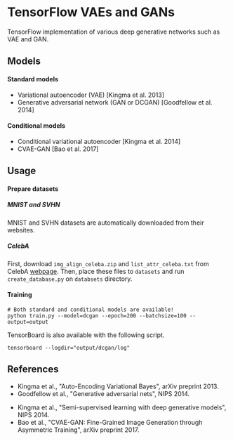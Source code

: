 TensorFlow VAEs and GANs
===

TensorFlow implementation of various deep generative networks such as VAE and GAN.

## Models

#### Standard models

* Variational autoencoder (VAE) [Kingma et al. 2013]
* Generative adversarial network (GAN or DCGAN) [Goodfellow et al. 2014]
<!-- * Improved GAN [Salimans et al. 2016] -->
<!-- * Energy-based GAN (EBGAN) [Zhao et al. 2016] -->
<!-- * Adversarially learned inference (ALI) [Dumoulin et al. 2017] -->

#### Conditional models

* Conditional variational autoencoder [Kingma et al. 2014]
* CVAE-GAN [Bao et al. 2017]

## Usage

#### Prepare datasets

##### MNIST and SVHN

MNIST and SVHN datasets are automatically downloaded from their websites.

##### CelebA

First, download ``img_align_celeba.zip`` and ``list_attr_celeba.txt`` from CelebA [webpage](http://mmlab.ie.cuhk.edu.hk/projects/CelebA.html).
Then, place these files to ``datasets`` and run ``create_database.py`` on ``databsets`` directory.

#### Training

```shell
# Both standard and conditional models are available!
python train.py --model=dcgan --epoch=200 --batchsize=100 --output=output
```

TensorBoard is also available with the following script.

```shell
tensorboard --logdir="output/dcgan/log"
```

## References

* Kingma et al., "Auto-Encoding Variational Bayes", arXiv preprint 2013.
* Goodfellow et al., "Generative adversarial nets", NIPS 2014.
<!-- * Salimans et al., "Improved Techniques for Training GANs", arXiv preprint 2016. -->
<!-- * Zhao et al., "Energy-based generative adversarial network", arXiv preprint 2016. -->
<!-- * Dumoulin et al. "Adversarially learned inference", ICLR 2017. -->
* Kingma et al., "Semi-supervised learning with deep generative models", NIPS 2014.
* Bao et al., "CVAE-GAN: Fine-Grained Image Generation through Asymmetric Training", arXiv preprint 2017.
